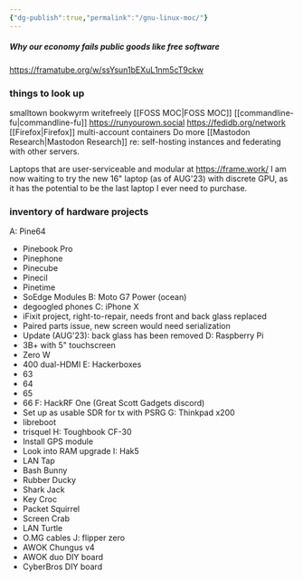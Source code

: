```yaml
---
{"dg-publish":true,"permalink":"/gnu-linux-moc/"}
---
```


##### Why our economy fails public goods like free software
https://framatube.org/w/ssYsun1bEXuL1nm5cT9ckw

### things to look up
smalltown
bookwyrm
writefreely
[[FOSS MOC\|FOSS MOC]]
[[commandline-fu\|commandline-fu]]
https://runyourown.social
https://fedidb.org/network
[[Firefox\|Firefox]] multi-account containers
Do more [[Mastodon Research\|Mastodon Research]] re: self-hosting instances and federating with other servers.

Laptops that are user-serviceable and modular at https://frame.work/
I am now waiting to try the new 16" laptop (as of AUG'23) with discrete GPU, as it has the potential to be the last laptop I ever need to purchase.

### inventory of hardware projects
A: Pine64
- Pinebook Pro
- Pinephone
- Pinecube
- Pinecil
- Pinetime
- SoEdge Modules
B: Moto G7 Power (ocean)
- degoogled phones
C: iPhone X
- iFixit project, right-to-repair, needs front and back glass replaced
- Paired parts issue, new screen would need serialization
- Update (AUG'23): back glass has been removed
D: Raspberry Pi
- 3B+ with 5" touchscreen
- Zero W
- 400 dual-HDMI
E: Hackerboxes
- 63
- 64
- 65
- 66
F: HackRF One (Great Scott Gadgets discord)
- Set up as usable SDR for tx with PSRG
G: Thinkpad x200
- libreboot
- trisquel
H: Toughbook CF-30
- Install GPS module
- Look into RAM upgrade
I: Hak5
- LAN Tap
- Bash Bunny
- Rubber Ducky
- Shark Jack
- Key Croc
- Packet Squirrel
- Screen Crab
- LAN Turtle
- O.MG cables
J: flipper zero
- AWOK Chungus v4
- AWOK duo DIY board
- CyberBros DIY board